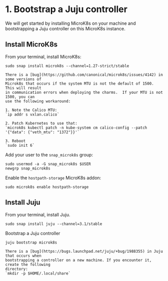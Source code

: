 # 1. Bootstrap a Juju controller

We will get started by installing MicroK8s on your machine and bootstrapping a Juju controller on 
this MicroK8s instance. 

## Install MicroK8s

From your terminal, install MicroK8s:

```console
sudo snap install microk8s --channel=1.27-strict/stable
```

```{note}
There is a [bug](https://github.com/canonical/microk8s/issues/4142) in some versions of
Microk8s that occurs if the system MTU is not the default of 1500.  This will result
in communication errors when deploying the charms.  If your MTU is not 1500, you can
use the following workaround:

1. Note the Calico MTU:
`ip addr s vxlan.calico`

2. Patch Kubernetes to use that:
`microk8s kubectl patch -n kube-system cm calico-config --patch '{"data": {"veth_mtu": "1372"}}'`

3. Reboot
`sudo init 6`
```

Add your user to the `snap_microk8s` group:

```console
sudo usermod -a -G snap_microk8s $USER
newgrp snap_microk8s
```

Enable the `hostpath-storage` MicroK8s addon:

```console
sudo microk8s enable hostpath-storage
```

## Install Juju

From your terminal, install Juju.

```console
sudo snap install juju --channel=3.1/stable
```

Bootstrap a Juju controller

```console
juju bootstrap microk8s
```

```{note}
There is a [bug](https://bugs.launchpad.net/juju/+bug/1988355) in Juju that occurs when 
bootstrapping a controller on a new machine. If you encounter it, create the following 
directory:
`mkdir -p $HOME/.local/share`
```
